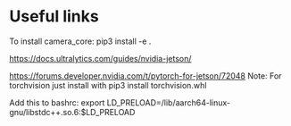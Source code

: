 # Useful links

To install camera_core:
pip3 install -e .

https://docs.ultralytics.com/guides/nvidia-jetson/

https://forums.developer.nvidia.com/t/pytorch-for-jetson/72048
Note: For torchvision just install with pip3 install torchvision.whl

Add this to bashrc:
export LD_PRELOAD=/lib/aarch64-linux-gnu/libstdc++.so.6:$LD_PRELOAD